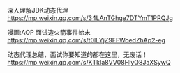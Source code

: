 深入理解JDK动态代理  
https://mp.weixin.qq.com/s/34LAnTGhqe7DTYmT1PRQJg
  
漫画:AOP 面试造火箭事件始末  
https://mp.weixin.qq.com/s/t0lLYjZ9FFWoedZhAp2-eg
  
动态代理总结，面试你要知道的都在这里，无废话！  
https://mp.weixin.qq.com/s/KTkIa8VV08HlyQ8JaXSywQ
  